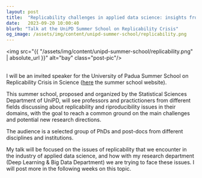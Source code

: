 ```yaml
---
layout: post
title:  "Replicability challenges in applied data science: insights from the industry"
date:   2023-09-20 10:00:40
blurb: "Talk at the UniPD Summer School on Replicability Crisis"
og_image: /assets/img/content/unipd-summer-school/replicability.png
---
```


<img src="{{ "/assets/img/content/unipd-summer-school/replicability.png" | absolute_url }}" alt="bay" class="post-pic"/>
<br />
<br />

I will be an invited speaker for the University of Padua Summer School on Replicability Crisis in Science ([here](https://replicability.stat.unipd.it) the summer school website). 

This summer school, proposed and organized by the Statistical Sciences Department of UniPD, will see professors and practictioners from different fields discussing about replicability and riproducibility issues in their domains, with the goal to reach a common ground on the main challenges and potential new research directions. 

The audience is a selected group of PhDs and post-docs from different disciplines and institutions. 

My talk will be focused on the issues of replicability that we encounter in the industry of applied data science, and how with my research department (Deep Learning & Big Data Department) we are trying to face these issues. I will post more in the following weeks on this topic.

